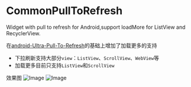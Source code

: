 # CommonPullToRefresh
Widget with pull to refresh for Android,support loadMore for ListView and RecyclerView.

在[android-Ultra-Pull-To-Refresh](https://github.com/liaohuqiu/android-Ultra-Pull-To-Refresh)的基础上增加了加载更多的支持
* 下拉刷新支持大部分`view`：`ListView`、`ScrollView`、`WebView`等
* 加载更多目前只支持`ListView`和`ScrollView`

 效果图
 ![Image](https://github.com/Chanven/CommonPullToRefresh/blob/master/raw/listview.gif) ![Image](https://github.com/Chanven/CommonPullToRefresh/blob/master/raw/recyclerview.gif)
